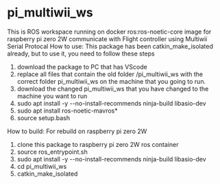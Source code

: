 # pi_multiwii_ws
This is ROS workspace running on docker ros:ros-noetic-core image for raspberry pi zero 2W communicate with Flight controller using Multiwii Serial Protocal
How to use: This package has been catkin_make_isolated already, but to use it, you need to follow these steps
1. download the package to PC that has VScode
2. replace all files that contain the old folder /pi_multiwii_ws with the correct folder pi_multiwii_ws on the machine that you going to run. 
3. download the changed pi_multiwii_ws that you have changed to the machine you want to run
4. sudo apt install -y --no-install-recommends ninja-build libasio-dev
5. sudo apt install ros-noetic-mavros*
6. source setup.bash

How to build: For rebuild on raspberry pi zero 2W
1. clone this package to raspberry pi zero 2W ros container
2. source ros_entrypoint.sh
3. sudo apt install -y --no-install-recommends ninja-build libasio-dev
4. cd pi_multiwii_ws
5. catkin_make_isolated
